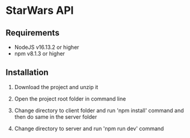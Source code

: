 # StarWars API

## Requirements

- NodeJS v16.13.2 or higher
- npm v8.1.3 or higher

## Installation

1. Download the project and unzip it

2. Open the project root folder in command line

3. Change directory to client folder and run 'npm install' command and then do same in the server folder

4. Change directory to server and run 'npm run dev' command